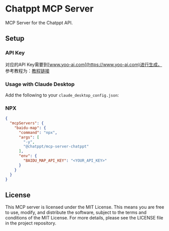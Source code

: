 # Chatppt MCP Server

MCP Server for the Chatppt API.

## Setup

### API Key
对应的API Key需要到[www.yoo-ai.com](https://www.yoo-ai.com)进行生成。
参考教程为：[教程链接](https://j2md2qa3ym.feishu.cn/docx/LRDrdv6PyoF472xMr7DcJSAUnye?from=from_copylink)
### Usage with Claude Desktop

Add the following to your `claude_desktop_config.json`:

### NPX

```json
{
  "mcpServers": {
    "baidu-map": {
      "command": "npx",
      "args": [
        "-y",
        "@chatppt/mcp-server-chatppt"
      ],
      "env": {
        "BAIDU_MAP_API_KEY": "<YOUR_API_KEY>"
      }
    }
  }
}
```

## License

This MCP server is licensed under the MIT License. This means you are free to use, modify, and distribute the software, subject to the terms and conditions of the MIT License. For more details, please see the LICENSE file in the project repository.